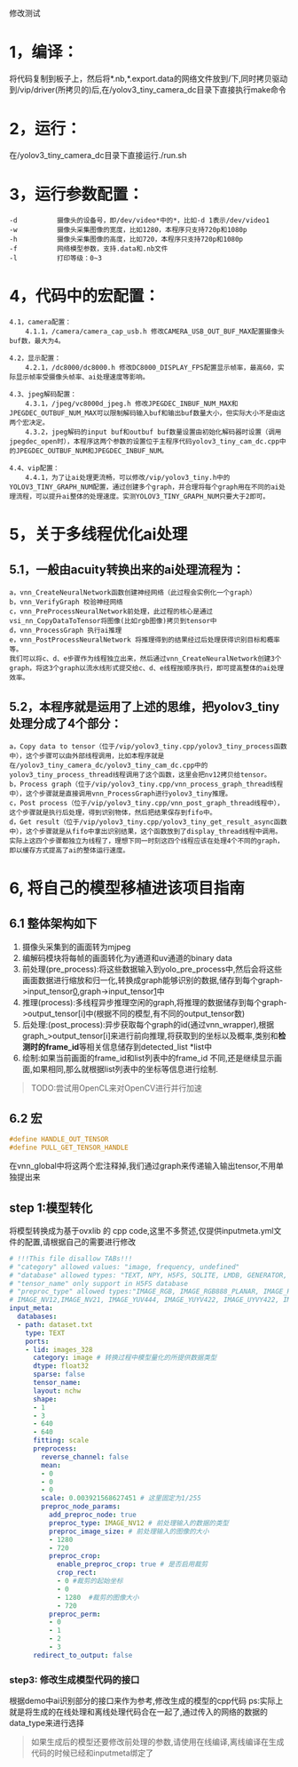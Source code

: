 修改测试
# 1，编译：
将代码复制到板子上，然后将*.nb,*.export.data的网络文件放到/下,同时拷贝驱动到/vip/driver(所拷贝的)后,在/yolov3_tiny_camera_dc目录下直接执行make命令

# 2，运行：
在/yolov3_tiny_camera_dc目录下直接运行./run.sh

# 3，运行参数配置：
	-d			摄像头的设备号，即/dev/video*中的*，比如-d 1表示/dev/video1
	-w			摄像头采集图像的宽度，比如1280，本程序只支持720p和1080p
	-h 			摄像头采集图像的高度，比如720，本程序只支持720p和1080p
	-f			网络模型参数，支持.data和.nb文件
	-l			打印等级：0~3

# 4，代码中的宏配置：
	4.1，camera配置：
		4.1.1，/camera/camera_cap_usb.h 修改CAMERA_USB_OUT_BUF_MAX配置摄像头buf数，最大为4。

	4.2，显示配置：
		4.2.1，/dc8000/dc8000.h 修改DC8000_DISPLAY_FPS配置显示帧率，最高60，实际显示帧率受摄像头帧率、ai处理速度等影响。

	4.3、jpeg解码配置：
		4.3.1，/jpeg/vc8000d_jpeg.h 修改JPEGDEC_INBUF_NUM_MAX和JPEGDEC_OUTBUF_NUM_MAX可以限制解码输入buf和输出buf数量大小，但实际大小不是由这两个宏决定。
		4.3.2，jpeg解码的input buf和outbuf buf数量设置由初始化解码器时设置（调用jpegdec_open时），本程序这两个参数的设置位于主程序代码yolov3_tiny_cam_dc.cpp中的JPEGDEC_OUTBUF_NUM和JPEGDEC_INBUF_NUM。

	4.4、vip配置：
		4.4.1，为了让ai处理更流畅，可以修改/vip/yolov3_tiny.h中的YOLOV3_TINY_GRAPH_NUM配置，通过创建多个graph，并合理将每个graph用在不同的ai处理流程，可以提升ai整体的处理速度。实测YOLOV3_TINY_GRAPH_NUM只要大于2即可。

# 5，关于多线程优化ai处理
## 5.1，一般由acuity转换出来的ai处理流程为：
	a，vnn_CreateNeuralNetwork函数创建神经网络（此过程会实例化一个graph）
	b，vnn_VerifyGraph 校验神经网络
	c，vnn_PreProcessNeuralNetwork前处理，此过程的核心是通过vsi_nn_CopyDataToTensor将图像(比如rgb图像)拷贝到tensor中
	d，vnn_ProcessGraph 执行ai推理
	e，vnn_PostProcessNeuralNetwork 将推理得到的结果经过后处理获得识别目标和概率等。
	我们可以将c、d、e步骤作为线程独立出来，然后通过vnn_CreateNeuralNetwork创建3个graph，将这3个graph以流水线形式提交给c、d、e线程按顺序执行，即可提高整体的ai处理效率。	
## 5.2，本程序就是运用了上述的思维，把yolov3_tiny处理分成了4个部分：
	a，Copy data to tensor（位于/vip/yolov3_tiny.cpp/yolov3_tiny_process函数中），这个步骤可以由外部线程调用，比如本程序就是在/yolov3_tiny_camera_dc/yolov3_tiny_cam_dc.cpp中的yolov3_tiny_process_thread线程调用了这个函数，这里会把nv12拷贝给tensor。
	b，Process graph（位于/vip/yolov3_tiny.cpp/vnn_process_graph_thread线程中），这个步骤就是直接调用vnn_ProcessGraph进行yolov3_tiny推理。
	c，Post process（位于/vip/yolov3_tiny.cpp/vnn_post_graph_thread线程中），这个步骤就是执行后处理，得到识别物体，然后把结果保存到fifo中。
	d，Get result（位于/vip/yolov3_tiny.cpp/yolov3_tiny_get_result_async函数中），这个步骤就是从fifo中拿出识别结果，这个函数放到了display_thread线程中调用。
	实际上这四个步骤都独立为线程了，理想下同一时刻这四个线程应该在处理4个不同的graph，即以缓存方式提高了ai的整体运行速度。

		
# 6, 将自己的模型移植进该项目指南
## 6.1 整体架构如下
1. 摄像头采集到的画面转为mjpeg
2. 编解码模块将每帧的画面转化为y通道和uv通道的binary data
3. 前处理(pre_process):将这些数据输入到yolo_pre_process中,然后会将这些画面数据进行缩放和归一化,转换成graph能够识别的数据,储存到每个graph->input_tensor[0](y通道数据),graph->input_tensor[1](uv通道数据)中
4. 推理(process):多线程异步推理空闲的graph,将推理的数据储存到每个graph->output_tensor[i]中(根据不同的模型,有不同的output_tensor数)
5. 后处理:(post_process):异步获取每个graph的id(通过vnn_wrapper),根据graph_>output_tensor[i]来进行前向推理,将获取到的坐标以及概率,类别和**检测时的frame_id**等相关信息储存到detected_list *list中
6. 绘制:如果当前画面的frame_id和list列表中的frame_id 不同,还是继续显示画面,如果相同,那么就根据list列表中的坐标等信息进行绘制.
> TODO:尝试用OpenCL来对OpenCV进行并行加速
## 6.2 宏
```c++
#define HANDLE_OUT_TENSOR
#define PULL_GET_TENSOR_HANDLE
```
在vnn_global中将这两个宏注释掉,我们通过graph来传递输入输出tensor,不用单独提出来

## step 1:模型转化
将模型转换成为基于ovxlib 的 cpp code,这里不多赘述,仅提供inputmeta.yml文件的配置,请根据自己的需要进行修改
```yml
# !!!This file disallow TABs!!!
# "category" allowed values: "image, frequency, undefined"
# "database" allowed types: "TEXT, NPY, H5FS, SQLITE, LMDB, GENERATOR, ZIP"
# "tensor_name" only support in H5FS database
# "preproc_type" allowed types:"IMAGE_RGB, IMAGE_RGB888_PLANAR, IMAGE_RGB888_PLANAR_SEP, IMAGE_I420, 
# IMAGE_NV12,IMAGE_NV21, IMAGE_YUV444, IMAGE_YUYV422, IMAGE_UYVY422, IMAGE_GRAY, IMAGE_BGRA, TENSOR"
input_meta:
  databases:
  - path: dataset.txt
    type: TEXT
    ports:
    - lid: images_328
      category: image # 转换过程中模型量化的所提供数据类型
      dtype: float32
      sparse: false
      tensor_name:
      layout: nchw
      shape:
      - 1
      - 3
      - 640
      - 640
      fitting: scale
      preprocess:
        reverse_channel: false
        mean:
        - 0
        - 0
        - 0
        scale: 0.003921568627451 # 这里固定为1/255
        preproc_node_params:
          add_preproc_node: true
          preproc_type: IMAGE_NV12 # 前处理输入的数据的类型
          preproc_image_size: # 前处理输入的图像的大小
          - 1280
          - 720
          preproc_crop:
            enable_preproc_crop: true # 是否启用裁剪
            crop_rect:
            - 0 #裁剪的起始坐标
            - 0
            - 1280  #裁剪的图像大小
            - 720
          preproc_perm:
          - 0
          - 1
          - 2
          - 3
      redirect_to_output: false
```

### step3: 修改生成模型代码的接口
根据demo中ai识别部分的接口来作为参考,修改生成的模型的cpp代码
ps:实际上就是将生成的在线处理和离线处理代码合在一起了,通过传入的网络的数据的data_type来进行选择

> 如果生成后的模型还要修改前处理的参数,请使用在线编译,离线编译在生成代码的时候已经和inputmeta绑定了